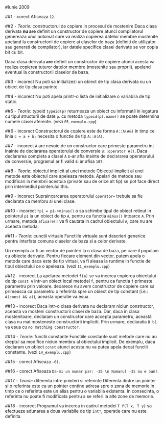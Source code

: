 #Iunie 2009

##1 - corect
Afiseaza `12`.

##2 - *Teorie:* constructorul de copiere in procesul de mostenire
Daca clasa derivata **nu are** definit un constructor de copiere atunci compilatorul genereaza unul automat care va realiza copierea datelor membre mostenite apeland la constructorii de copiere ai claselor de baza (definiti de utilizator sau generati de compilator), iar datele specifice clasei derivate se vor copia bit cu bit.

Daca clasa derivata **are** definit un constructor de copiere atunci acesta va realiza copierea tuturor datelor membre (mostenite sau proprii), apeland eventual la constructorii claselor de baza.

##3 - incorect
Nu poti sa initializezi un obiect de tip clasa derivata cu un obiect de tip clasa parinte.

##4 - incorect
Nu poti apela printr-o lista de initializare o variabila de tip static.

##5 - *Teorie:* typeid
`typeid(p)` returneaza un obiect cu informatii in legatura cu tipul structurii de date `p`. cu metoda `typeid(p).name()` se poate determina numele clasei aferente. (vezi `05_exemplu.cpp`)

##6 - incorect
Constructorul de copiere este de forma `A::A(A&)` in timp ce linia `c = a + b;` necesita o functie de tip `A::A(A)`.

##7 - incorect
`A` are nevoie de un constructor care primeste parametru int inainte de declararea operatorului de conversie `B::operator A()`. Daca declararea completa a clasei `A` s-ar afla inainte de declararea operatorului de conversie, programul ar fi valid si ar afisa `107`.

##8 - *Teorie:* obiectul implicit al unei metode
Obiectul implicit al unei metode este obiectul care apeleaza metoda. Apelari de metode sau modificari la membrii acestuia (private sau de orice alt tip) se pot face direct prin intermediul pointerului this.

##9 - incorect
Supraincarcarea operatorului `operator=` trebuie sa fie declarata ca membru al unei clase.

##10 - incorect
`*p1 = p1->minus()` o sa schimbe tipul de obiect retinut in pointerul `p1` la un obiect de tip `A`, pentru ca functia `minus()` intoarce `A`. Prin urmare, metoda `afisare()` va fi cautata in cadrul obiectului `A`, care nu are aceasta metoda.

##11 - *Teorie:* cunctii virtuale
Functiile virtuale sunt descrieri generice pentru interfata comuna claselor de baza si a celor derivate.

Un exemplu ar fi un vector de pointeri la o clasa de baza, pe care il populam cu obiecte derivate. Pentru fiecare element din vector, putem apela o metoda care daca este de tip virtual, va fi aleasa la runtime in functie de tipul obiectului ce o apeleaza. (vezi `11_exemplu.cpp`)

##12 - incorect
La apelarea metodei `f(a)` se va incerca copierea obiectului de tip `const A` intr-un obiect local metodei `f`, pentru ca functia `f` primeste parametru prin valoare. deoarece nu avem constructor de copiere care sa primeasca ca parametru o referinta spre un obiect de tip constant (i.e.: `A(const A& a)`), aceasta operatie va esua.

##13 - incorect
Daca intr-o clasa derivata nu declaram niciun constructor, aceasta va mosteni constructorii clasei de baza. Dar, daca in clasa mostenitoare, declaram un constructor care accepta parametru, această clasa nu mai mosteneste constructorii impliciti. Prin urmare, declaratia `B b1` va esua cu `no matching constructor`.

##14 - *Teorie:* functii constante
Functiile constante sunt metode care nu au dreptul sa modifice niciun membru al obiectului implicit. De exemplu, daca declaram un obiect `const` atunci acesta nu va putea apela decat functii constante. (vezi `14_exemplu.cpp`)

##15 - corect
Afiseaza `-61`.

##16 - corect
Afiseaza `Da-mi un numar par: -35 \n Numarul -35 nu e bun!`.

##17 - *Teorie:* diferenta intre pointeri si referinte
Diferenta dintre un pointer si o referinta este ca un pointer contine adresa spre o zona de memorie in timp ce o referinta este un alias pentru o variabila existenta. In consecinta, o referinta nu poate fi modificata pentru a se referi la alte zone de memorie.

##18 - incorect
Programul va incerca in cadrul metodei `T f(T x, T y)` sa efectueze adunarea a doua variabile de tip `int*`, operatie care nu este definita.